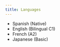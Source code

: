 ```yaml
---
title: Languages
---
```


- Spanish (Native)
- English (Bilingual C1)
- French (A2)
- Japanese (Basic)
